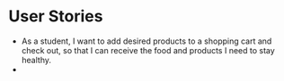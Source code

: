 # User Stories
* As a student, I want to add desired products to a shopping cart and check out, so that I can receive the food and products I need to stay healthy.
* 
